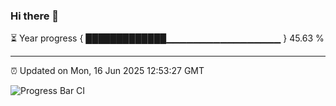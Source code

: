### Hi there 👋

⏳ Year progress { █████████████▁▁▁▁▁▁▁▁▁▁▁▁▁▁▁▁▁ } 45.63 %

---

⏰ Updated on Mon, 16 Jun 2025 12:53:27 GMT

![Progress Bar CI](https://github.com/ZhaoGui/ZhaoGui/workflows/Progress%20Bar%20CI/badge.svg)

